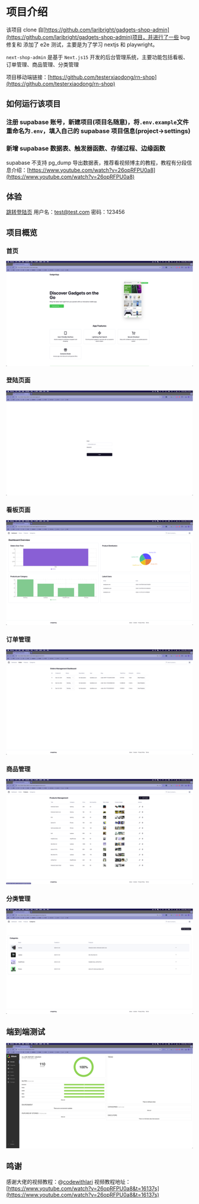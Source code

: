 # 项目介绍

该项目 clone 自[https://github.com/laribright/gadgets-shop-admin](https://github.com/laribright/gadgets-shop-admin)项目，并进行了一些 bug 修复和 添加了 e2e 测试，主要是为了学习 nextjs 和 playwright。

`next-shop-admin` 是基于 `Next.js15` 开发的后台管理系统，主要功能包括看板、订单管理、商品管理、分类管理

项目移动端链接：[https://github.com/testerxiaodong/rn-shop](https://github.com/testerxiaodong/rn-shop)

## 如何运行该项目

### 注册 supabase 账号，新建项目(项目名随意)，将`.env.example`文件重命名为`.env`，填入自己的 supabase 项目信息(project->settings)

### 新增 supabase 数据表、触发器函数、存储过程、边缘函数

supabase 不支持 pg_dump 导出数据表，推荐看视频博主的教程，教程有分段信息介绍：[https://www.youtube.com/watch?v=26opRFPU0a8](https://www.youtube.com/watch?v=26opRFPU0a8)

## 体验

[跳转登陆页](https://next-shop-admin-coral.vercel.app/auth)
用户名：<test@test.com>
密码：123456

## 项目概览

### 首页

![首页](/public/assets/images/首页.png)

### 登陆页面

![登陆页面](/public/assets/images/登陆页面.png)

### 看板页面

![看板](/public/assets/images/看板页面.png)

### 订单管理

![订单管理](/public/assets/images/订单页面.png)

### 商品管理

![商品管理](/public/assets/images/产品页面.png)

### 分类管理

![分类管理](/public/assets/images/分类页面.png)

## 端到端测试

![端到端测试](/public/assets/images/端到端测试.png)

## 鸣谢

感谢大佬的视频教程：@[codewithlari](https://www.youtube.com/@codewithlari)
视频教程地址：[https://www.youtube.com/watch?v=26opRFPU0a8&t=16137s](https://www.youtube.com/watch?v=26opRFPU0a8&t=16137s)
